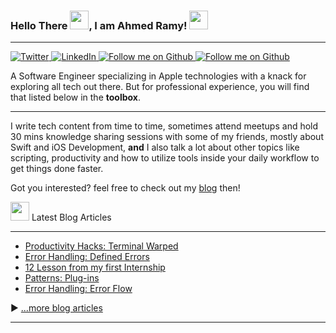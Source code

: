 ### Hello There <img src="https://raw.githubusercontent.com/MartinHeinz/MartinHeinz/master/wave.gif" width="30px" height="30px">, I am Ahmed Ramy! <img src="https://emojis.slackmojis.com/emojis/images/1453827617/277/kylo_ren.png?1453827617" width="30px" height="30px">

---
<div align="left">
  <a href="https://twitter.com/iDevAR23">
    <img
      src="https://img.shields.io/twitter/follow/iDevAR23?style=social"
      alt="Twitter"
    />
  </a>
  <a href="https://www.linkedin.com/in/aramy23/">
    <img
      src="https://img.shields.io/badge/LinkedIn-Let's%20Network!-informational?style=social&logo=linkedin"
      alt="LinkedIn"
    />
  </a>
  
  <a href="https://github.com/ARamy23">
    <img
      src="https://img.shields.io/github/followers/ARamy23?style=social"
      alt="Follow me on Github"
    />
  </a>

  <a href="https://ramy.hashnode.dev">
    <img
      src="https://img.shields.io/badge/Sharing%20Knowledge-Check%20it%20out!-informational?style=social&logo=hashnode"
      alt="Follow me on Github"
    />
  </a>
  
  <p>
A Software Engineer specializing in Apple technologies with a knack for exploring all tech out there. 
But for professional experience, you will find that listed below in the <strong>toolbox</strong>.
  </p>


  --- 
I write tech content from time to time, sometimes attend meetups and hold 30 mins knowledge sharing sessions with some of my friends, mostly about Swift and iOS Development, **and** I also talk a lot about other topics like scripting, productivity and how to utilize tools inside your daily workflow to get things done faster.

Got you interested? feel free to check out my [blog](https://ramy.hashnode.dev) then! 

<img src="https://emojis.slackmojis.com/emojis/images/1600706728/10521/meow_code.gif?1600706728" width="30px" height="30px"> Latest Blog Articles

  ---
<!-- BLOG-POST-LIST:START -->
- [Productivity Hacks: Terminal Warped](https://ramy.hashnode.dev/productivity-hacks-terminal-warped)
- [Error Handling: Defined Errors](https://ramy.hashnode.dev/error-handling-defined-errors)
- [12 Lesson from my first Internship](https://ramy.hashnode.dev/12-lesson-from-my-first-internship)
- [Patterns: Plug-ins](https://ramy.hashnode.dev/patterns-plug-ins)
- [Error Handling: Error Flow](https://ramy.hashnode.dev/error-handling-error-flow)
<!-- BLOG-POST-LIST:END -->

▶ [...more blog articles](https://ramy.hashnode.dev)
  </p>
</div>

---
